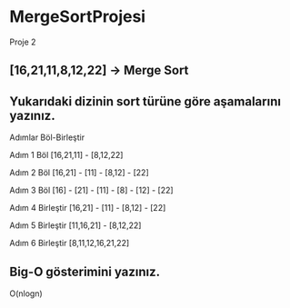 # MergeSortProjesi

Proje 2

## [16,21,11,8,12,22] -> Merge Sort

## Yukarıdaki dizinin sort türüne göre aşamalarını yazınız.

Adımlar	Böl-Birleştir

Adım 1 Böl	[16,21,11] - [8,12,22]

Adım 2 Böl	[16,21] - [11] - [8,12] - [22]

Adım 3 Böl	[16] - [21] - [11] - [8] - [12] - [22]

Adım 4 Birleştir	[16,21] - [11] - [8,12] - [22]

Adım 5 Birleştir	[11,16,21] - [8,12,22]

Adım 6 Birleştir	[8,11,12,16,21,22]

## Big-O gösterimini yazınız.

 O(nlogn)
